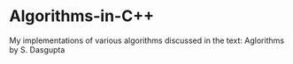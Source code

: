 # Algorithms-in-C++
My implementations of various algorithms discussed in the text: Aglorithms by S. Dasgupta 
